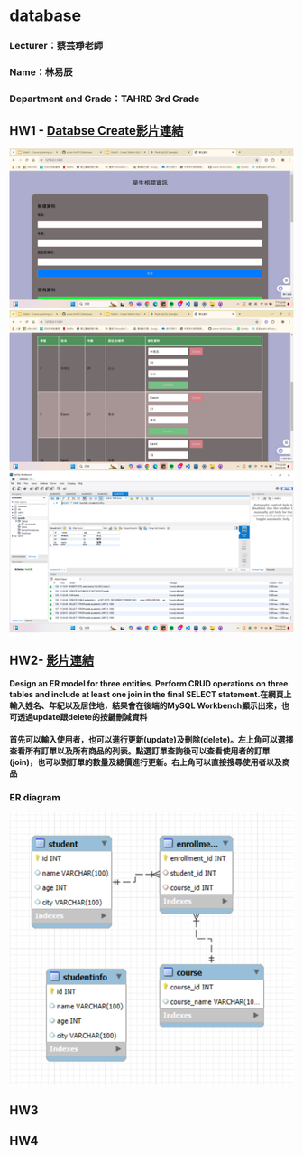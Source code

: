 # database

### Lecturer：蔡芸琤老師

### Name：林易辰

### Department and Grade：TAHRD 3rd Grade

## HW1 - [Databse Create影片連結](https://youtu.be/MOpjxAwbDgw)
![image](https://github.com/eason-lin0213/database/blob/main/%E5%89%8D%E7%AB%AF%E4%BB%8B%E9%9D%A2%20.png)
![image](https://github.com/eason-lin0213/database/blob/main/%E8%BC%B8%E5%87%BA.png)
![image](https://github.com/eason-lin0213/database/blob/main/%E5%BE%8C%E7%AB%AF%E6%8E%A5%E6%94%B6%E8%B3%87%E6%96%99.png)

## HW2- [影片連結](https://youtu.be/ZSlnsxeFYJc)
#### Design an ER model for three entities. Perform CRUD operations on three tables and include at least one join in the final SELECT statement.在網頁上輸入姓名、年紀以及居住地，結果會在後端的MySQL Workbench顯示出來，也可透過update跟delete的按鍵刪減資料
#### 首先可以輸入使用者，也可以進行更新(update)及刪除(delete)。左上角可以選擇查看所有訂單以及所有商品的列表。點選訂單查詢後可以查看使用者的訂單(join)，也可以對訂單的數量及總價進行更新。右上角可以直接搜尋使用者以及商品

### ER diagram
![image](https://github.com/eason-lin0213/database/blob/main/%E8%9E%A2%E5%B9%95%E6%93%B7%E5%8F%96%E7%95%AB%E9%9D%A2%202024-10-23%20011256.png)
## HW3

## HW4
